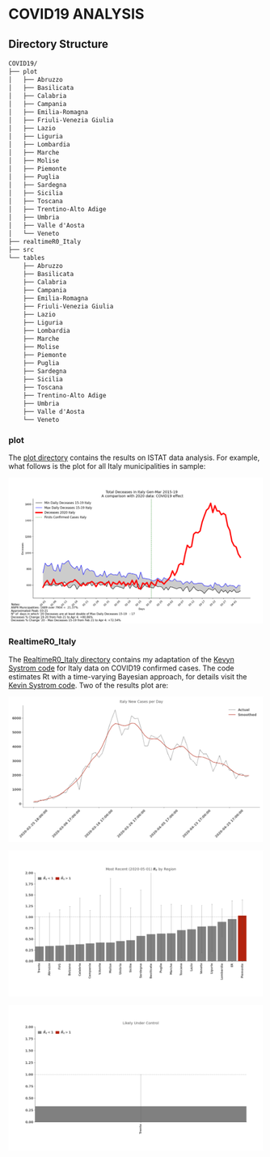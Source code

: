 # COVID19 ANALYSIS

## Directory Structure
```.
COVID19/
├── plot
│   ├── Abruzzo
│   ├── Basilicata
│   ├── Calabria
│   ├── Campania
│   ├── Emilia-Romagna
│   ├── Friuli-Venezia Giulia
│   ├── Lazio
│   ├── Liguria
│   ├── Lombardia
│   ├── Marche
│   ├── Molise
│   ├── Piemonte
│   ├── Puglia
│   ├── Sardegna
│   ├── Sicilia
│   ├── Toscana
│   ├── Trentino-Alto Adige
│   ├── Umbria
│   ├── Valle d'Aosta
│   └── Veneto
├── realtimeR0_Italy
├── src
└── tables
    ├── Abruzzo
    ├── Basilicata
    ├── Calabria
    ├── Campania
    ├── Emilia-Romagna
    ├── Friuli-Venezia Giulia
    ├── Lazio
    ├── Liguria
    ├── Lombardia
    ├── Marche
    ├── Molise
    ├── Piemonte
    ├── Puglia
    ├── Sardegna
    ├── Sicilia
    ├── Toscana
    ├── Trentino-Alto Adige
    ├── Umbria
    ├── Valle d'Aosta
    └── Veneto
```

### plot
The [plot directory](./plot) contains the results on ISTAT data analysis. For example, what follows is the plot for all Italy municipalities in sample:

![](./plot/covid_italy.png)

### RealtimeR0_Italy
The [RealtimeR0_Italy directory](./RealtimeR0_Italy) contains my adaptation of the [Kevyn Systrom code](https://github.com/k-sys/covid-19/blob/master/Realtime%20R0.ipynb) for Italy data on COVID19 confirmed cases. The code estimates Rt with a time-varying Bayesian approach, for details visit the [Kevin Systrom code](https://github.com/k-sys/covid-19/blob/master/Realtime%20R0.ipynb). Two of the results plot are:

![](./RealtimeR0_Italy/Italy_smoothed.png)

![](./RealtimeR0_Italy/rt_Italy.png)

![](./RealtimeR0_Italy/likely_under_control_Italy.png)


